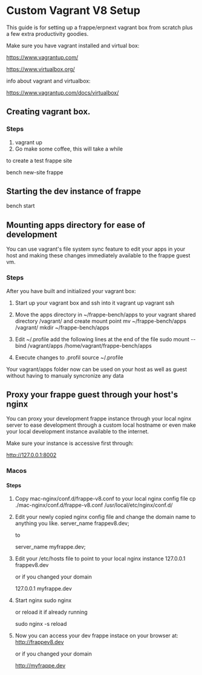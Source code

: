 # Custom Vagrant V8 Setup

This guide is for setting up a frappe/erpnext vagrant box from scratch plus a few extra productivity goodies.

Make sure you have vagrant installed and virtual box:

https://www.vagrantup.com/

https://www.virtualbox.org/

info about vagrant and virtualbox:

https://www.vagrantup.com/docs/virtualbox/

## Creating vagrant box.

### Steps

1) vagrant up
2) Go make some coffee, this will take a while

to create a test frappe site

bench new-site frappe

## Starting the dev instance of frappe

bench start

## Mounting apps directory for ease of development

You can use vagrant's file system sync feature to edit your apps in your host and making these changes immediately available to the frappe guest vm.

### Steps

After you have built and initialized your vagrant box:

1) Start up your vagrant box and ssh into it
   vagrant up
   vagrant ssh

2) Move the apps directory in ~/frappe-bench/apps to your vagrant shared directory /vagrant/ and create mount point
   mv ~/frappe-bench/apps /vagrant/
   mkdir ~/frappe-bench/apps

3) Edit ~/.profile add the following lines at the end of the file
   sudo mount --bind /vagrant/apps /home/vagrant/frappe-bench/apps

4) Execute changes to .profil
   source ~/.profile

Your vagrant/apps folder now can be used on your host as well as guest without having to manualy syncronize any data

## Proxy your frappe guest through your host's nginx

You can proxy your development frappe instance through your local nginx server to ease development through a custom local hostname or even make your local development instance available to the internet.

Make sure your instance is accessive first through:

http://127.0.0.1:8002

### Macos

#### Steps

1) Copy mac-nginx/conf.d/frappe-v8.conf to your local nginx config file
   cp ./mac-nginx/conf.d/frappe-v8.conf /usr/local/etc/nginx/conf.d/

2) Edit your newly copied nginx config file and change the domain name to anything you like.
   server_name frappev8.dev;

   to

   server_name myfrappe.dev;

3) Edit your /etc/hosts file to point to your local nginx instance
   127.0.0.1  frappev8.dev

   or if you changed your domain

   127.0.0.1  myfrappe.dev

4) Start nginx
   sudo nginx

   or reload it if already running

   sudo nginx -s reload

5) Now you can access your dev frappe instace on your browser at:
   http://frappev8.dev

   or if you changed your domain


   http://myfrappe.dev


